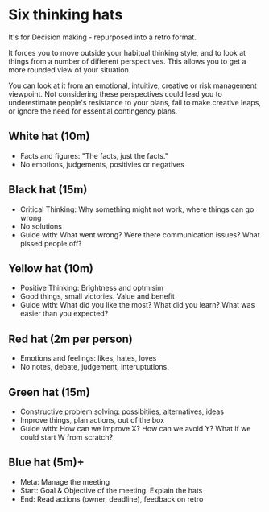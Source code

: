 # Six thinking hats

It's for Decision making - repurposed into a retro format.

It forces you to move outside your habitual thinking style, and to look at things from a number of different perspectives. This allows you to get a more rounded view of your situation.

You can look at it from an emotional, intuitive, creative or risk management viewpoint. Not considering these perspectives could lead you to underestimate people's resistance to your plans, fail to make creative leaps, or ignore the need for essential contingency plans.

## White hat (10m)

 * Facts and figures: "The facts, just the facts." 
 * No emotions, judgements, positivies or negatives
  
## Black hat (15m)

* Critical Thinking: Why something might not work, where things can go wrong
* No solutions
* Guide with: What went wrong? Were there communication issues? What pissed people off?

## Yellow hat (10m)

* Positive Thinking: Brightness and optmisim
* Good things, small victories. Value and benefit
* Guide with: What did you like the most? What did you learn? What was easier than you expected?

## Red hat (2m per person)

* Emotions and feelings: likes, hates, loves
* No notes, debate, judgement, interuptutions.

## Green hat (15m)

* Constructive problem solving: possibitiies, alternatives, ideas
* Improve things, plan actions, out of the box
* Guide with: How can we improve X? How can we avoid Y? What if we could start W from scratch?

## Blue hat (5m)+

* Meta: Manage the meeting
* Start: Goal & Objective of the meeting. Explain the hats
* End: Read actions (owner, deadline), feedback on retro 